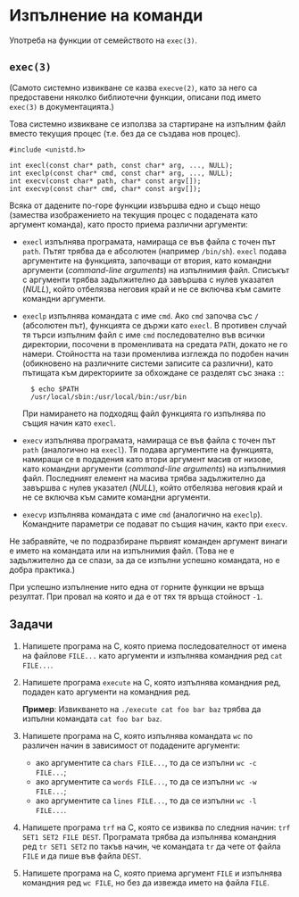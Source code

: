 # Изпълнение на команди

Употреба на функции от семейството на `exec(3)`.

## `exec(3)`

(Самото системно извикване се казва `execve(2)`, като за него са предоставени няколко библиотечни функции, описани под името `exec(3)` в документацията.)

Това системно извикване се използва за стартиране на изпълним файл вместо текущия процес (т.е. без да се създава нов процес).

    #include <unistd.h>

    int execl(const char* path, const char* arg, ..., NULL);
    int execlp(const char* cmd, const char* arg, ..., NULL);
    int execv(const char* path, char* const argv[]);
    int execvp(const char* cmd, char* const argv[]);

Всяка от дадените по-горе функции извършва едно и също нещо (замества изображението на текущия процес с подадената като аргумент команда), като просто приема различни аргументи:

* `execl` изпълнява програмата, намираща се във файла с точен път `path`.  Пътят трябва да е абсолютен (например `/bin/sh`).  `execl` подава аргументите на функцията, започващи от втория, като командни аргументи (*command-line arguments*) на изпълнимия файл.  Списъкът с аргументи трябва задължително да завършва с нулев указател (*NULL*), който отбелязва неговия край и не се включва към самите командни аргументи.

* `execlp` изпълнява командата с име `cmd`.  Ако `cmd` започва със `/` (абсолютен път), функцията се държи като `execl`.  В противен случай тя търси изпълним файл с име `cmd` последователно във всички директории, посочени в променливата на средата `PATH`, докато не го намери.  Стойността на тази променлива изглежда по подобен начин (обикновено на различните системи записите са различни), като пътищата към директориите за обхождане се разделят със знака `:`:

        $ echo $PATH
        /usr/local/sbin:/usr/local/bin:/usr/bin

    При намирането на подходящ файл функцията го изпълнява по същия начин като `execl`.

* `execv` изпълнява програмата, намираща се във файла с точен път `path` (аналогично на `execl`).  Тя подава аргументите на функцията, намиращи се в подадения като втори аргумент масив от низове, като командни аргументи (*command-line arguments*) на изпълнимия файл.  Последният елемент на масива трябва задължително да завършва с нулев указател (*NULL*), който отбелязва неговия край и не се включва към самите командни аргументи.

* `execvp` изпълнява командата с име `cmd` (аналогично на `execlp`).  Командните параметри се подават по същия начин, както при `execv`.

Не забравяйте, че по подразбиране първият команден аргумент винаги е името на командата или на изпълнимия файл.  (Това не е задължително да се спази, за да се изпълни успешно командата, но е добра практика.)

При успешно изпълнение нито една от горните функции не връща резултат.  При провал на която и да е от тях тя връща стойност `-1`.

## Задачи

1. Напишете програма на C, която приема последователност от имена на файлове `FILE...` като аргументи и изпълнява командния ред `cat FILE...`.

2. Напишете програма `execute` на C, която изпълнява командния ред, подаден като аргументи на командния ред.

    **Пример**: Извикването на `./execute cat foo bar baz` трябва да изпълни командата `cat foo bar baz`.

3. Напишете програма на C, която изпълнява командата `wc` по различен начин в зависимост от подадените аргументи:

   * ако аргументите са `chars FILE...`, то да се изпълни `wc -c FILE...`;
   * ако аргументите са `words FILE...`, то да се изпълни `wc -w FILE...`;
   * ако аргументите са `lines FILE...`, то да се изпълни `wc -l FILE...`.

4. Напишете програма `trf` на C, която се извиква по следния начин: `trf SET1 SET2 FILE DEST`.  Програмата трябва да изпълнява командния ред `tr SET1 SET2` по такъв начин, че командата `tr` да чете от файла `FILE` и да пише във файла `DEST`.

5. Напишете програма на C, която приема аргумент `FILE` и изпълнява командния ред `wc FILE`, но без да извежда името на файла `FILE`.